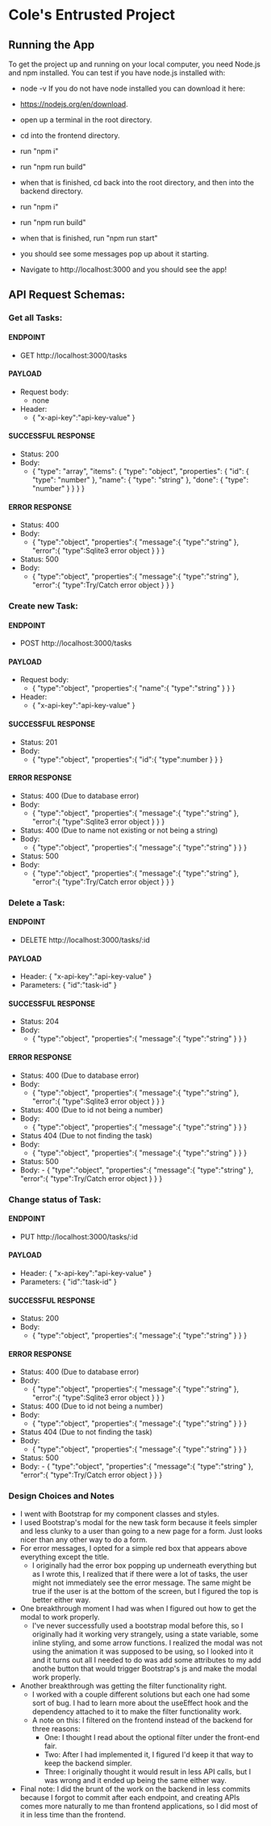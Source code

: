 # Cole's Entrusted Project

## Running the App

To get the project up and running on your local computer,
you need Node.js and npm installed.
You can test if you have node.js installed with:

-   node -v
    If you do not have node installed you can download it here:
-   https://nodejs.org/en/download.

-   open up a terminal in the root directory.
-   cd into the frontend directory.
-   run "npm i"
-   run "npm run build"
-   when that is finished, cd back into the root directory,
    and then into the backend directory.
-   run "npm i"
-   run "npm run build"
-   when that is finished, run "npm run start"
-   you should see some messages pop up about it starting.
-   Navigate to http://localhost:3000 and you should see the app!

## API Request Schemas:

### Get all Tasks:

#### ENDPOINT

-   GET http://localhost:3000/tasks

#### PAYLOAD

-   Request body:
    -   none
-   Header:
    -   {
        "x-api-key":"api-key-value"
        }

#### SUCCESSFUL RESPONSE

-   Status: 200
-   Body:
    -   {
        "type": "array",
        "items": {
        "type": "object",
        "properties": {
        "id": {
        "type": "number"
        },
        "name": {
        "type": "string"
        },
        "done": {
        "type": "number"
        }
        }
        }
        }

#### ERROR RESPONSE

-   Status: 400
-   Body:
    -   {
        "type":"object",
        "properties":{
        "message":{
        "type":"string"
        },
        "error":{
        "type":Sqlite3 error object
        }
        }
        }
-   Status: 500
-   Body:
    -   {
        "type":"object",
        "properties":{
        "message":{
        "type":"string"
        },
        "error":{
        "type":Try/Catch error object
        }
        }
        }

### Create new Task:

#### ENDPOINT

-   POST http://localhost:3000/tasks

#### PAYLOAD

-   Request body:
    -   {
        "type":"object",
        "properties":{
        "name":{
        "type":"string"
        }
        }
        }
-   Header:
    -   {
        "x-api-key":"api-key-value"
        }

#### SUCCESSFUL RESPONSE

-   Status: 201
-   Body:
    -   {
        "type":"object",
        "properties":{
        "id":{
        "type":number
        }
        }
        }

#### ERROR RESPONSE

-   Status: 400 (Due to database error)
-   Body:
    -   {
        "type":"object",
        "properties":{
        "message":{
        "type":"string"
        },
        "error":{
        "type":Sqlite3 error object
        }
        }
        }
-   Status: 400 (Due to name not existing or not being a string)
-   Body:
    -   {
        "type":"object",
        "properties":{
        "message":{
        "type":"string"
        }
        }
        }
-   Status: 500
-   Body:
    -   {
        "type":"object",
        "properties":{
        "message":{
        "type":"string"
        },
        "error":{
        "type":Try/Catch error object
        }
        }
        }

### Delete a Task:

#### ENDPOINT

-   DELETE http://localhost:3000/tasks/:id

#### PAYLOAD

-   Header: {
    "x-api-key":"api-key-value"
    }
-   Parameters: {
    "id":"task-id"
    }

#### SUCCESSFUL RESPONSE

-   Status: 204
-   Body:
    -   {
        "type":"object",
        "properties":{
        "message":{
        "type":"string"
        }
        }
        }

#### ERROR RESPONSE

-   Status: 400 (Due to database error)
-   Body:
    -   {
        "type":"object",
        "properties":{
        "message":{
        "type":"string"
        },
        "error":{
        "type":Sqlite3 error object
        }
        }
        }
-   Status: 400 (Due to id not being a number)
-   Body:
    -   {
        "type":"object",
        "properties":{
        "message":{
        "type":"string"
        }
        }
        }
-   Status 404 (Due to not finding the task)
-   Body:
    -   {
        "type":"object",
        "properties":{
        "message":{
        "type":"string"
        }
        }
        }
-   Status: 500
-   Body: - {
    "type":"object",
    "properties":{
    "message":{
    "type":"string"
    },
    "error":{
    "type":Try/Catch error object
    }
    }
    }

### Change status of Task:

#### ENDPOINT

-   PUT http://localhost:3000/tasks/:id

#### PAYLOAD

-   Header: {
    "x-api-key":"api-key-value"
    }
-   Parameters: {
    "id":"task-id"
    }

#### SUCCESSFUL RESPONSE

-   Status: 200
-   Body:
    -   {
        "type":"object",
        "properties":{
        "message":{
        "type":"string"
        }
        }
        }

#### ERROR RESPONSE

-   Status: 400 (Due to database error)
-   Body:
    -   {
        "type":"object",
        "properties":{
        "message":{
        "type":"string"
        },
        "error":{
        "type":Sqlite3 error object
        }
        }
        }
-   Status: 400 (Due to id not being a number)
-   Body:
    -   {
        "type":"object",
        "properties":{
        "message":{
        "type":"string"
        }
        }
        }
-   Status 404 (Due to not finding the task)
-   Body:
    -   {
        "type":"object",
        "properties":{
        "message":{
        "type":"string"
        }
        }
        }
-   Status: 500
-   Body: - {
    "type":"object",
    "properties":{
    "message":{
    "type":"string"
    },
    "error":{
    "type":Try/Catch error object
    }
    }
    }

### Design Choices and Notes

-   I went with Bootstrap for my component classes and styles.
-   I used Bootstrap's modal for the new task form because it feels
    simpler and less clunky to a user than going to a new page for a form.
    Just looks nicer than any other way to do a form.
-   For error messages, I opted for a simple red box that appears above everything
    except the title.
    -   I originally had the error box popping up underneath everything but as I wrote this,
        I realized that if there were a lot of tasks, the user might not immediately see the error message.
        The same might be true if the user is at the bottom of the screen, but I
        figured the top is better either way.
-   One breakthrough moment I had was when I figured out how to get the modal to work properly.
    -   I've never successfully used a bootstrap modal before this, so I originally
        had it working very strangely, using a state variable, some inline styling, and some arrow functions.
        I realized the modal was not using the animation it was supposed to be using, so
        I looked into it and it turns out all I needed to do was add some attributes to my
        add anothe button that would trigger Bootstrap's js and make the modal work properly.
-   Another breakthrough was getting the filter functionality right.
    -   I worked with a couple different solutions but each one had some sort of bug. I had to learn
        more about the useEffect hook and the dependency attached to it to make the filter functionality work.
    -   A note on this: I filtered on the frontend instead of the backend for three reasons:
        -   One: I thought I read about the optional filter under the front-end fair.
        -   Two: After I had implemented it, I figured I'd keep it that way to keep the backend simpler.
        -   Three: I originally thought it would result in less API calls, but I was wrong and it ended up being the same
            either way.
-   Final note: I did the brunt of the work on the backend in less commits because I forgot to commit after each endpoint,
    and creating APIs comes more naturally to me than frontend applications, so I did most of it in less time than the frontend.
